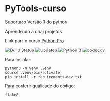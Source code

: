 # PyTools-curso

Suportado Versão 3 do python

Aprendendo a criar projetos 

Link para o curso [Python Pro](https://www.python.pro.br)

[![Build Status](https://travis-ci.org/renankemiya/PyTools-curso.svg?branch=master)](https://travis-ci.org/renankemiya/PyTools-curso)
[![Updates](https://pyup.io/repos/github/renankemiya/PyTools-curso/shield.svg)](https://pyup.io/repos/github/renankemiya/PyTools-curso/)
[![Python 3](https://pyup.io/repos/github/renankemiya/PyTools-curso/python-3-shield.svg)](https://pyup.io/repos/github/renankemiya/PyTools-curso/)
[![codecov](https://codecov.io/gh/renankemiya/PyTools-curso/branch/master/graph/badge.svg)](https://codecov.io/gh/renankemiya/PyTools-curso)

Para instalar:
```Console
python3 -m venv .venv
source .venv/bin/activate
pip install -r requirements-dev.txt

```


Para conferir qualidade do código:

```Console
flake8

```
